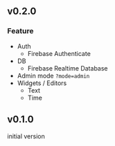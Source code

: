 ## v0.2.0
### Feature
- Auth
  - Firebase Authenticate
- DB
  - Firebase Realtime Database
- Admin mode
  `?mode=admin`
- Widgets / Editors
  - Text
  - Time

## v0.1.0
initial version
